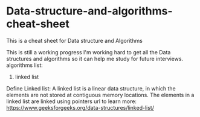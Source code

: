 # Data-structure-and-algorithms-cheat-sheet
This is a cheat sheet for Data structure and Algorithms

This is still a working progress I'm working hard to get all the Data structures and algorithms so it can help me study for future interviews.
algorithms list:
1. linked list



Define Linked list: A linked list is a linear data structure, in which the elements are not stored at contiguous memory locations. The elements in a linked list are linked using pointers
url to learn more: https://www.geeksforgeeks.org/data-structures/linked-list/
